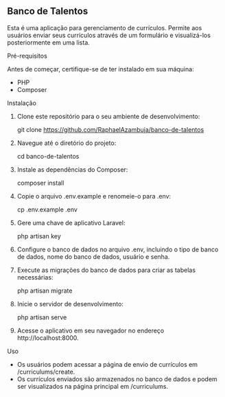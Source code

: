 ## Banco de Talentos

Esta é uma aplicação para gerenciamento de currículos. Permite aos usuários enviar seus currículos através de um formulário e visualizá-los posteriormente em uma lista.

Pré-requisitos

Antes de começar, certifique-se de ter instalado em sua máquina:

- PHP
- Composer

Instalação

1. Clone este repositório para o seu ambiente de desenvolvimento:
    
    git clone https://github.com/RaphaelAzambuja/banco-de-talentos
    
2. Navegue até o diretório do projeto:
    
    cd banco-de-talentos
    
3. Instale as dependências do Composer:
    
    composer install
    
4. Copie o arquivo .env.example e renomeie-o para .env:
    
    cp .env.example .env
    
5. Gere uma chave de aplicativo Laravel:
    
    php artisan key
    
6. Configure o banco de dados no arquivo .env, incluindo o tipo de banco de dados, nome do banco de dados, usuário e senha.
7. Execute as migrações do banco de dados para criar as tabelas necessárias:
    
    php artisan migrate
    
8. Inicie o servidor de desenvolvimento:
    
    php artisan serve
    
9. Acesse o aplicativo em seu navegador no endereço http://localhost:8000.

Uso

- Os usuários podem acessar a página de envio de currículos em /curriculums/create.
- Os currículos enviados são armazenados no banco de dados e podem ser visualizados na página principal em /curriculums.
